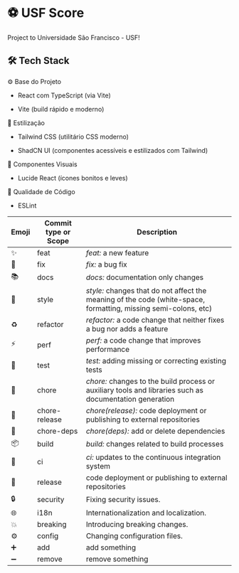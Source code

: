 # ⚽ USF Score

Project to Universidade São Francisco - USF!

## 🛠️ Tech Stack

⚙️ Base do Projeto

- React com TypeScript (via Vite)

- Vite (build rápido e moderno)

🎨 Estilização

- Tailwind CSS (utilitário CSS moderno)

- ShadCN UI (componentes acessíveis e estilizados com Tailwind)

🧩 Componentes Visuais

- Lucide React (ícones bonitos e leves)

🧪 Qualidade de Código

- ESLint

| Emoji                  | Commit type or Scope | Description                                                                                                     |
| ---------------------- | -------------------- | --------------------------------------------------------------------------------------------------------------- |
| :sparkles:             | feat                 | _feat:_ a new feature                                                                                           |
| :bug:                  | fix                  | _fix:_ a bug fix                                                                                                |
| :books:                | docs                 | _docs:_ documentation only changes                                                                              |
| :gem:                  | style                | _style:_ changes that do not affect the meaning of the code (white-space, formatting, missing semi-colons, etc) |
| :recycle:              | refactor             | _refactor:_ a code change that neither fixes a bug nor adds a feature                                           |
| :zap:                  | perf                 | _perf:_ a code change that improves performance                                                                 |
| :rotating_light:       | test                 | _test:_ adding missing or correcting existing tests                                                             |
| :wrench:               | chore                | _chore:_ changes to the build process or auxiliary tools and libraries such as documentation generation         |
| :rocket:               | chore-release        | _chore(release):_ code deployment or publishing to external repositories                                        |
| :link:                 | chore-deps           | _chore(deps):_ add or delete dependencies                                                                       |
| :package:              | build                | _build:_ changes related to build processes                                                                     |
| :construction_worker:  | ci                   | _ci:_ updates to the continuous integration system                                                              |
| :rocket:               | release              | code deployment or publishing to external repositories                                                          |
| :lock:                 | security             | Fixing security issues.                                                                                         |
| :globe_with_meridians: | i18n                 | Internationalization and localization.                                                                          |
| :boom:                 | breaking             | Introducing breaking changes.                                                                                   |
| :gear:                 | config               | Changing configuration files.                                                                                   |
| :heavy_plus_sign:      | add                  | add something                                                                                                   |
| :heavy_minus_sign:     | remove               | remove something                                                                                                |
